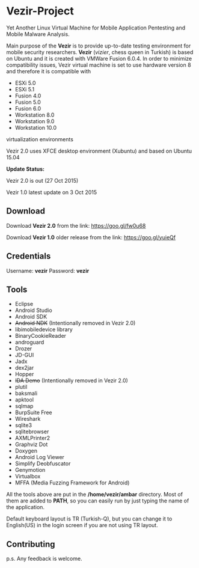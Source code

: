 # Vezir-Project

Yet Another Linux Virtual Machine for Mobile Application Pentesting and Mobile Malware Analysis. 

Main purpose of the **Vezir** is to provide up-to-date testing environment for mobile security researchers. **Vezir** (*vizier*, chess queen in Turkish) is  based on Ubuntu and it is created with VMWare Fusion 6.0.4. In order to minimize compatibility issues, Vezir virtual machine is set to use hardware version 8 and therefore it is compatible with
- ESXi 5.0
- ESXi 5.1
- Fusion 4.0
- Fusion 5.0
- Fusion 6.0
- Workstation 8.0
- Workstation 9.0
- Workstation 10.0

virtualization environments

Vezir 2.0 uses XFCE desktop environment (Xubuntu) and based on Ubuntu 15.04

**Update Status:**  

Vezir 2.0 is out (27 Oct 2015)

Vezir 1.0 latest update on 3 Oct 2015

## Download
Download **Vezir 2.0** from the link: https://goo.gl/fw0u68

Download **Vezir 1.0** older release from the link: https://goo.gl/yuieQf

## Credentials
Username: **vezir**
Password: **vezir**

## Tools

- Eclipse
- Android Studio
- Android SDK
- ~~Android NDK~~ (Intentionally removed in Vezir 2.0)
- libimobiledevice library
- BinaryCookieReader
- androguard
- Drozer
- JD-GUI
- Jadx
- dex2jar
- Hopper
- ~~IDA Demo~~ (Intentionally removed in Vezir 2.0)
- plutil
- baksmali
- apktool
- sqlmap
- BurpSuite Free
- Wireshark
- sqlite3
- sqlitebrowser
- AXMLPrinter2
- Graphviz Dot
- Doxygen
- Android Log Viewer
- Simplify Deobfuscator
- Genymotion
- Virtualbox
- MFFA (Media Fuzzing Framework for Android)

All the tools above are put in the <b>/home/vezir/ambar</b> directory. Most of them are added to **PATH**, so you can easily run by just typing the name of the application. 

Default keyboard layout is TR (Turkish-Q), but you can change it to English(US) in the login screen if you are not using TR layout.

## Contributing
p.s. Any feedback is welcome.
